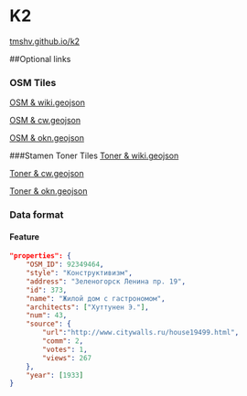 # K2

[tmshv.github.io/k2](https://tmshv.github.io/k2)

##Optional links

### OSM Tiles
[OSM & wiki.geojson](http://tmshv.github.io/k2/?file=wiki.geojson&tiles=osm)

[OSM & cw.geojson](http://tmshv.github.io/k2/?file=cw.geojson&tiles=osm)

[OSM & okn.geojson](http://tmshv.github.io/k2/?file=okn.geojson&tiles=osm)

###Stamen Toner Tiles
[Toner & wiki.geojson](http://tmshv.github.io/k2/?file=wiki.geojson&tiles=toner)

[Toner & cw.geojson](http://tmshv.github.io/k2/?file=cw.geojson&tiles=toner)

[Toner & okn.geojson](http://tmshv.github.io/k2/?file=okn.geojson&tiles=toner)

### Data format

#### Feature
```json
"properties": {
    "OSM_ID": 92349464,
    "style": "Конструктивизм",
    "address": "Зеленогорск Ленина пр. 19",
    "id": 373,
    "name": "Жилой дом с гастрономом",
    "architects": ["Хуттунен Э."],
    "num": 43,
    "source": {
        "url":"http://www.citywalls.ru/house19499.html",
        "comm": 2,
        "votes": 1,
        "views": 267
    },
    "year": [1933]
}
```